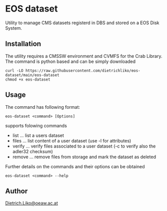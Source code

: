 # EOS dataset

Utility to manage CMS datasets registerd in DBS and stored on a EOS Disk System.

## Installation

The utility requires a CMSSW environment and CVMFS for the Crab Library. The command is
python based and can be simply downloaded


    curl -LO https://raw.githubusercontent.com/dietrichliko/eos-dataset/main/eos-dataset
    chmod +x eos-dataset


## Usage

The command has following format:

    eos-dataset <command> [Options] 

supports folowing commands

* list    ... list a users dataset
* files   ... list content of a user dataset (use -l for attributes)
* verify  ... verify files associated to a user dataset (-c to verify also the adler32 checksum)
* remove  ... remove files from storage and mark the dataset as deleted

Further details on the commands and their options can be obtained 

    eos-dataset <command> --help


## Author

<Dietrich.Liko@oeaw.ac.at>
